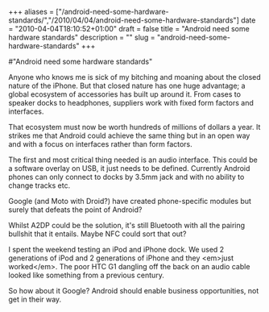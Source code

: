 +++
aliases = ["/android-need-some-hardware-standards/","/2010/04/04/android-need-some-hardware-standards"]
date = "2010-04-04T18:10:52+01:00"
draft = false
title = "Android need some hardware standards"
description = ""
slug = "android-need-some-hardware-standards"
+++

#"Android need some hardware standards"


 <p>Anyone who knows me is sick of my bitching and moaning about the closed nature of the iPhone. But that closed nature has one huge advantage; a global ecosystem of accessories has built up around it. From cases to speaker docks to headphones, suppliers work with fixed form factors and interfaces.</p> <p>That ecosystem must now be worth hundreds of millions of dollars a year. It strikes me that Android could achieve the same thing but in an open way and with a focus on interfaces rather than form factors.</p> <p>The first and most critical thing needed is an audio interface. This could be a software overlay on USB, it just needs to be defined. Currently Android phones can only connect to docks by 3.5mm jack and with no ability to change tracks etc.</p> <p>Google (and Moto with Droid?) have created phone-specific modules but surely that defeats the point of Android?</p> <p>Whilst A2DP could be the solution, it&#39;s still Bluetooth with all the pairing bullshit that it entails. Maybe NFC could sort that out?</p> <p>I spent the weekend testing an iPod and iPhone dock. We used 2 generations of iPod and 2 generations of iPhone and they &lt;em&gt;just worked&lt;/em&gt;. The poor HTC G1 dangling off the back on an audio cable looked like something from a previous century.</p> <p>So how about it Google? Android should enable business opportunities, not get in their way.<br /> </p>
 